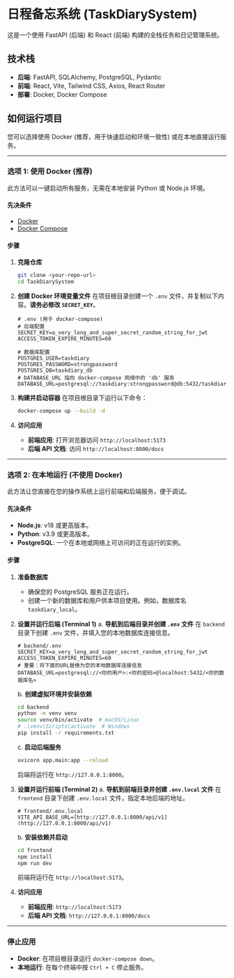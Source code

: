 # 日程备忘系统 (TaskDiarySystem)

这是一个使用 FastAPI (后端) 和 React (前端) 构建的全栈任务和日记管理系统。

## 技术栈

-   **后端**: FastAPI, SQLAlchemy, PostgreSQL, Pydantic
-   **前端**: React, Vite, Tailwind CSS, Axios, React Router
-   **部署**: Docker, Docker Compose

## 如何运行项目

您可以选择使用 Docker (推荐，用于快速启动和环境一致性) 或在本地直接运行服务。

---

### 选项 1: 使用 Docker (推荐)

此方法可以一键启动所有服务，无需在本地安装 Python 或 Node.js 环境。

#### 先决条件

-   [Docker](https://www.docker.com/get-started)
-   [Docker Compose](https://docs.docker.com/compose/install/)

#### 步骤

1.  **克隆仓库**
    ```bash
    git clone <your-repo-url>
    cd TaskDiarySystem
    ```

2.  **创建 Docker 环境变量文件**
    在项目根目录创建一个 `.env` 文件，并复制以下内容。**请务必修改 `SECRET_KEY`**。

    ```env
    # .env (用于 docker-compose)
    # 后端配置
    SECRET_KEY=a_very_long_and_super_secret_random_string_for_jwt
    ACCESS_TOKEN_EXPIRE_MINUTES=60

    # 数据库配置
    POSTGRES_USER=taskdiary
    POSTGRES_PASSWORD=strongpassword
    POSTGRES_DB=taskdiary_db
    # DATABASE_URL 指向 docker-compose 网络中的 'db' 服务
    DATABASE_URL=postgresql://taskdiary:strongpassword@db:5432/taskdiary_db
    ```

3.  **构建并启动容器**
    在项目根目录下运行以下命令：
    ```bash
    docker-compose up --build -d
    ```

4.  **访问应用**
    -   **前端应用**: 打开浏览器访问 `http://localhost:5173`
    -   **后端 API 文档**: 访问 `http://localhost:8000/docs`

---

### 选项 2: 在本地运行 (不使用 Docker)

此方法让您直接在您的操作系统上运行前端和后端服务，便于调试。

#### 先决条件

-   **Node.js**: v18 或更高版本。
-   **Python**: v3.9 或更高版本。
-   **PostgreSQL**: 一个在本地或网络上可访问的正在运行的实例。

#### 步骤

1.  **准备数据库**
    -   确保您的 PostgreSQL 服务正在运行。
    -   创建一个新的数据库和用户供本项目使用。例如，数据库名 `taskdiary_local`。

2.  **设置并运行后端 (Terminal 1)**
    a. **导航到后端目录并创建 `.env` 文件**
       在 `backend` 目录下创建 `.env` 文件，并填入您的本地数据库连接信息。
       ```env
       # backend/.env
       SECRET_KEY=a_very_long_and_super_secret_random_string_for_jwt
       ACCESS_TOKEN_EXPIRE_MINUTES=60
       # 重要：将下面的URL替换为您的本地数据库连接信息
       DATABASE_URL=postgresql://<你的用户>:<你的密码>@localhost:5432/<你的数据库名>
       ```
    b. **创建虚拟环境并安装依赖**
       ```bash
       cd backend
       python -m venv venv
       source venv/bin/activate  # macOS/Linux
       # .\venv\Scripts\activate  # Windows
       pip install -r requirements.txt
       ```
    c. **启动后端服务**
       ```bash
       uvicorn app.main:app --reload
       ```
       后端将运行在 `http://127.0.0.1:8000`。

3.  **设置并运行前端 (Terminal 2)**
    a. **导航到前端目录并创建 `.env.local` 文件**
       在 `frontend` 目录下创建 `.env.local` 文件，指定本地后端的地址。
       ```env
       # frontend/.env.local
       VITE_API_BASE_URL=[http://127.0.0.1:8000/api/v1](http://127.0.0.1:8000/api/v1)
       ```
    b. **安装依赖并启动**
       ```bash
       cd frontend
       npm install
       npm run dev
       ```
       前端将运行在 `http://localhost:5173`。

4.  **访问应用**
    -   **前端应用**: `http://localhost:5173`
    -   **后端 API 文档**: `http://127.0.0.1:8000/docs`

---

### 停止应用

-   **Docker**: 在项目根目录运行 `docker-compose down`。
-   **本地运行**: 在每个终端中按 `Ctrl + C` 停止服务。
